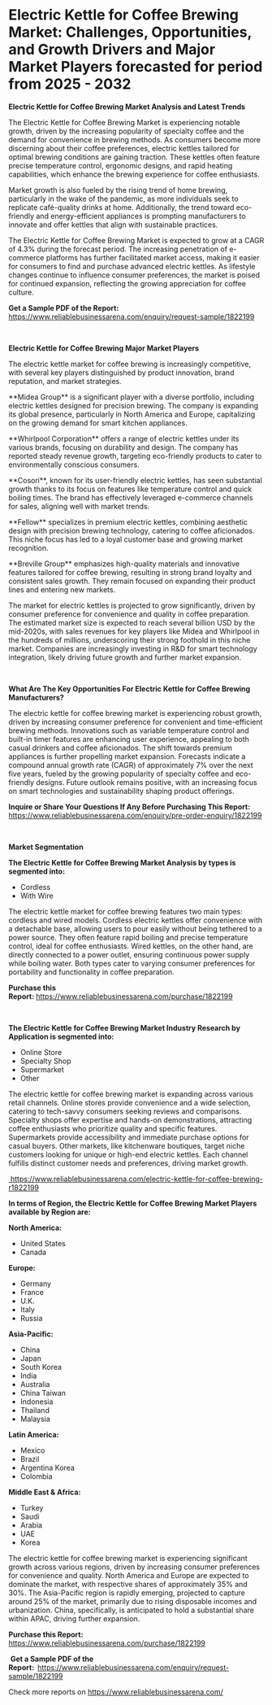<p><h1>Electric Kettle for Coffee Brewing Market: Challenges, Opportunities, and Growth Drivers and Major Market Players forecasted for period from 2025 - 2032</h1></p><p><strong>Electric Kettle for Coffee Brewing Market Analysis and Latest Trends</strong></p>
<p><p>The Electric Kettle for Coffee Brewing Market is experiencing notable growth, driven by the increasing popularity of specialty coffee and the demand for convenience in brewing methods. As consumers become more discerning about their coffee preferences, electric kettles tailored for optimal brewing conditions are gaining traction. These kettles often feature precise temperature control, ergonomic designs, and rapid heating capabilities, which enhance the brewing experience for coffee enthusiasts.</p><p>Market growth is also fueled by the rising trend of home brewing, particularly in the wake of the pandemic, as more individuals seek to replicate café-quality drinks at home. Additionally, the trend toward eco-friendly and energy-efficient appliances is prompting manufacturers to innovate and offer kettles that align with sustainable practices.</p><p>The Electric Kettle for Coffee Brewing Market is expected to grow at a CAGR of 4.3% during the forecast period. The increasing penetration of e-commerce platforms has further facilitated market access, making it easier for consumers to find and purchase advanced electric kettles. As lifestyle changes continue to influence consumer preferences, the market is poised for continued expansion, reflecting the growing appreciation for coffee culture.</p></p>
<p><strong>Get a Sample PDF of the Report:&nbsp;</strong> <a href="https://www.reliablebusinessarena.com/enquiry/request-sample/1822199?utm_campaign=3580&utm_medium=2&utm_source=Github&utm_content=ia&utm_term=05042025&utm_id=electric-kettle-for-coffee-brewing">https://www.reliablebusinessarena.com/enquiry/request-sample/1822199</a></p>
<p>&nbsp;</p>
<p><strong>Electric Kettle for Coffee Brewing Major Market Players</strong></p>
<p><p>The electric kettle market for coffee brewing is increasingly competitive, with several key players distinguished by product innovation, brand reputation, and market strategies. </p><p>**Midea Group** is a significant player with a diverse portfolio, including electric kettles designed for precision brewing. The company is expanding its global presence, particularly in North America and Europe, capitalizing on the growing demand for smart kitchen appliances. </p><p>**Whirlpool Corporation** offers a range of electric kettles under its various brands, focusing on durability and design. The company has reported steady revenue growth, targeting eco-friendly products to cater to environmentally conscious consumers. </p><p>**Cosori**, known for its user-friendly electric kettles, has seen substantial growth thanks to its focus on features like temperature control and quick boiling times. The brand has effectively leveraged e-commerce channels for sales, aligning well with market trends. </p><p>**Fellow** specializes in premium electric kettles, combining aesthetic design with precision brewing technology, catering to coffee aficionados. This niche focus has led to a loyal customer base and growing market recognition.</p><p>**Breville Group** emphasizes high-quality materials and innovative features tailored for coffee brewing, resulting in strong brand loyalty and consistent sales growth. They remain focused on expanding their product lines and entering new markets.</p><p>The market for electric kettles is projected to grow significantly, driven by consumer preference for convenience and quality in coffee preparation. The estimated market size is expected to reach several billion USD by the mid-2020s, with sales revenues for key players like Midea and Whirlpool in the hundreds of millions, underscoring their strong foothold in this niche market. Companies are increasingly investing in R&D for smart technology integration, likely driving future growth and further market expansion.</p></p>
<p>&nbsp;</p>
<p><strong>What Are The Key Opportunities For Electric Kettle for Coffee Brewing Manufacturers?</strong></p>
<p><p>The electric kettle for coffee brewing market is experiencing robust growth, driven by increasing consumer preference for convenient and time-efficient brewing methods. Innovations such as variable temperature control and built-in timer features are enhancing user experience, appealing to both casual drinkers and coffee aficionados. The shift towards premium appliances is further propelling market expansion. Forecasts indicate a compound annual growth rate (CAGR) of approximately 7% over the next five years, fueled by the growing popularity of specialty coffee and eco-friendly designs. Future outlook remains positive, with an increasing focus on smart technologies and sustainability shaping product offerings.</p></p>
<p><strong>Inquire or Share Your Questions If Any Before Purchasing This Report:</strong> <a href="https://www.reliablebusinessarena.com/enquiry/pre-order-enquiry/1822199?utm_campaign=3580&utm_medium=2&utm_source=Github&utm_content=ia&utm_term=05042025&utm_id=electric-kettle-for-coffee-brewing">https://www.reliablebusinessarena.com/enquiry/pre-order-enquiry/1822199</a></p>
<p>&nbsp;</p>
<p><strong>Market Segmentation</strong></p>
<p><strong>The Electric Kettle for Coffee Brewing Market Analysis by types is segmented into:</strong></p>
<p><ul><li>Cordless</li><li>With Wire</li></ul></p>
<p><p>The electric kettle market for coffee brewing features two main types: cordless and wired models. Cordless electric kettles offer convenience with a detachable base, allowing users to pour easily without being tethered to a power source. They often feature rapid boiling and precise temperature control, ideal for coffee enthusiasts. Wired kettles, on the other hand, are directly connected to a power outlet, ensuring continuous power supply while boiling water. Both types cater to varying consumer preferences for portability and functionality in coffee preparation.</p></p>
<p><strong>Purchase this Report:&nbsp;</strong><a href="https://www.reliablebusinessarena.com/purchase/1822199?utm_campaign=3580&utm_medium=2&utm_source=Github&utm_content=ia&utm_term=05042025&utm_id=electric-kettle-for-coffee-brewing">https://www.reliablebusinessarena.com/purchase/1822199</a></p>
<p>&nbsp;</p>
<p><strong>The Electric Kettle for Coffee Brewing Market Industry Research by Application is segmented into:</strong></p>
<p><ul><li>Online Store</li><li>Specialty Shop</li><li>Supermarket</li><li>Other</li></ul></p>
<p><p>The electric kettle for coffee brewing market is expanding across various retail channels. Online stores provide convenience and a wide selection, catering to tech-savvy consumers seeking reviews and comparisons. Specialty shops offer expertise and hands-on demonstrations, attracting coffee enthusiasts who prioritize quality and specific features. Supermarkets provide accessibility and immediate purchase options for casual buyers. Other markets, like kitchenware boutiques, target niche customers looking for unique or high-end electric kettles. Each channel fulfills distinct customer needs and preferences, driving market growth.</p></p>
<p><a href="https://www.reliablebusinessarena.com/electric-kettle-for-coffee-brewing-r1822199?utm_campaign=3580&utm_medium=2&utm_source=Github&utm_content=ia&utm_term=05042025&utm_id=electric-kettle-for-coffee-brewing">&nbsp;https://www.reliablebusinessarena.com/electric-kettle-for-coffee-brewing-r1822199</a></p>
<p><strong>In terms of Region, the Electric Kettle for Coffee Brewing Market Players available by Region are:</strong></p>
<p>
    <p> <strong> North America: </strong>
        <ul>
            <li>United States</li>
            <li>Canada</li>
        </ul>
        </p> 
    <p> <strong> Europe: </strong>
        <ul>
            <li>Germany</li>
            <li>France</li>
            <li>U.K.</li>
            <li>Italy</li>
            <li>Russia</li>
        </ul>
        </p> 
    <p> <strong> Asia-Pacific: </strong>
        <ul>
            <li>China</li>
            <li>Japan</li>
            <li>South Korea</li>
            <li>India</li>
            <li>Australia</li>
            <li>China Taiwan</li>
            <li>Indonesia</li>
            <li>Thailand</li>
            <li>Malaysia</li>
        </ul>
        </p> 
    <p> <strong> Latin America: </strong>
        <ul>
            <li>Mexico</li>
            <li>Brazil</li>
            <li>Argentina Korea</li>
            <li>Colombia</li>
        </ul>
        </p> 
    <p> <strong> Middle East & Africa: </strong>
        <ul>
            <li>Turkey</li>
            <li>Saudi</li>
            <li>Arabia</li>
            <li>UAE</li>
            <li>Korea</li>
        </ul>
    </p>
    </p>
<p><p>The electric kettle for coffee brewing market is experiencing significant growth across various regions, driven by increasing consumer preferences for convenience and quality. North America and Europe are expected to dominate the market, with respective shares of approximately 35% and 30%. The Asia-Pacific region is rapidly emerging, projected to capture around 25% of the market, primarily due to rising disposable incomes and urbanization. China, specifically, is anticipated to hold a substantial share within APAC, driving further expansion.</p></p>
<p><strong>Purchase this Report: </strong><a href="https://www.reliablebusinessarena.com/purchase/1822199?utm_campaign=3580&utm_medium=2&utm_source=Github&utm_content=ia&utm_term=05042025&utm_id=electric-kettle-for-coffee-brewing">https://www.reliablebusinessarena.com/purchase/1822199</a></p>
<p>&nbsp;<strong>Get a Sample PDF of the Report:&nbsp;&nbsp;</strong><a href="https://www.reliablebusinessarena.com/enquiry/request-sample/1822199?utm_campaign=3580&utm_medium=2&utm_source=Github&utm_content=ia&utm_term=05042025&utm_id=electric-kettle-for-coffee-brewing">https://www.reliablebusinessarena.com/enquiry/request-sample/1822199</a></p>
<p><strong></strong></p>
<p>Check more reports on <a href="https://www.reliablebusinessarena.com/?utm_campaign=3580&utm_medium=2&utm_source=Github&utm_content=ia&utm_term=05042025&utm_id=electric-kettle-for-coffee-brewing">https://www.reliablebusinessarena.com/</a></p>